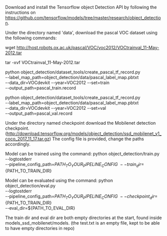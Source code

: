 
Download and install the Tensorflow object Detection API by following the instructions on https://github.com/tensorflow/models/tree/master/research/object_detection.

Under the directory named 'data', download the pascal VOC dataset using the following commands:

wget http://host.robots.ox.ac.uk/pascal/VOC/voc2012/VOCtrainval_11-May-2012.tar

tar -xvf VOCtrainval_11-May-2012.tar

python object_detection/dataset_tools/create_pascal_tf_record.py \
    --label_map_path=object_detection/data/pascal_label_map.pbtxt \
    --data_dir=VOCdevkit --year=VOC2012 --set=train \
    --output_path=pascal_train.record
    
    
python object_detection/dataset_tools/create_pascal_tf_record.py \
    --label_map_path=object_detection/data/pascal_label_map.pbtxt \
    --data_dir=VOCdevkit --year=VOC2012 --set=val \
    --output_path=pascal_val.record

Under the directory named checkpoint download the Mobilenet detection checkpoint. (http://download.tensorflow.org/models/object_detection/ssd_mobilenet_v1_coco_2017_11_17.tar.gz)
The config file is provided, change the paths accordingly.

Model can be trained using the command:
python object_detection/train.py \
    --logtostderr \
    --pipeline_config_path=${PATH_TO_YOUR_PIPELINE_CONFIG} \
    --train_dir=${PATH_TO_TRAIN_DIR}

Model can be evaluated using the command:
python object_detection/eval.py \
    --logtostderr \
    --pipeline_config_path=${PATH_TO_YOUR_PIPELINE_CONFIG} \
    --checkpoint_dir=${PATH_TO_TRAIN_DIR} \
    --eval_dir=${PATH_TO_EVAL_DIR}


The train dir and eval dir are both empty directories at the start, found inside models_ssd_mobilenet/models. (the test.txt is an empty file, kept to be able to have empty directories in repo)
